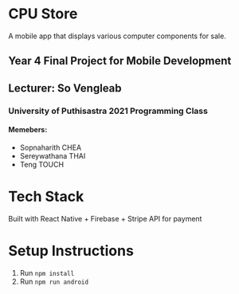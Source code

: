 # CPU Store

A mobile app that displays various computer components for sale.

## Year 4 Final Project for Mobile Development

## **Lecturer**: So Vengleab

### University of Puthisastra 2021 Programming Class

#### Memebers:

- Sopnaharith CHEA
- Sereywathana THAI
- Teng TOUCH

# Tech Stack

Built with React Native + Firebase + Stripe API for payment

# Setup Instructions

1. Run `npm install`
1. Run `npm run android`
